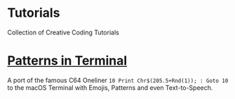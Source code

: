 # Tutorials
Collection of Creative Coding Tutorials


# <a href="">Patterns in Terminal</a>
A port of the famous C64 Oneliner ````10 Print Chr$(205.5+Rnd(1)); : Goto 10```` to the macOS Terminal with Emojis, Patterns and even Text-to-Speech.
